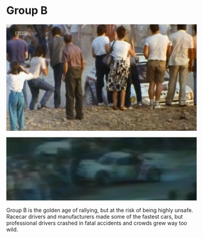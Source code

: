 # Group B

![Madness on Wheels - Rallying's Craziest Years. BBC](<../../../../.gitbook/assets/image (645) (1) (1) (1) (1) (2).png>)

![Ugly accident. From "Rallying - the Killer Years"](<../../../../.gitbook/assets/image (642) (1) (1).png>)

Group B is the golden age of rallying, but at the risk of being highly unsafe. Racecar drivers and manufacturers made some of the fastest cars, but professional drivers crashed in fatal accidents and crowds grew way too wild.
